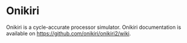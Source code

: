 # Onikiri

Onikiri is a cycle-accurate processor simulator. Onikiri documentation is available on <https://github.com/onikiri/onikiri2/wiki>.



